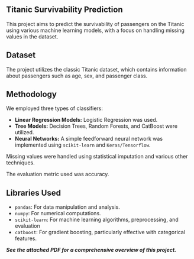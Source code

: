 ## Titanic Survivability Prediction

This project aims to predict the survivability of passengers on the Titanic using various machine learning models, with a focus on handling missing values in the dataset.

## Dataset

The project utilizes the classic Titanic dataset, which contains information about passengers such as age, sex, and passenger class.

## Methodology

We employed three types of classifiers:

* **Linear Regression Models:** Logistic Regression was used.
* **Tree Models:** Decision Trees, Random Forests, and CatBoost were utilized.
* **Neural Networks:** A simple feedforward neural network was implemented using `scikit-learn` and `Keras/Tensorflow`.

Missing values were handled using statistical imputation and various other techniques.

The evaluation metric used was accuracy.

## Libraries Used

* `pandas`: For data manipulation and analysis.
* `numpy`: For numerical computations.
* `scikit-learn`: For machine learning algorithms, preprocessing, and evaluation
* `catboost`: For gradient boosting, particularly effective with categorical features.

***See the attached PDF for a comprehensive overview of this project.***



